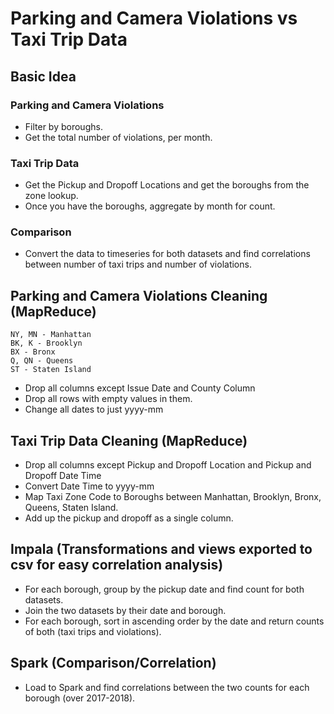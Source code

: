 # Parking and Camera Violations vs Taxi Trip Data

## Basic Idea

### Parking and Camera Violations

* Filter by boroughs.
* Get the total number of violations, per month.

### Taxi Trip Data

* Get the Pickup and Dropoff Locations and get the boroughs from the zone lookup.
* Once you have the boroughs, aggregate by month for count.

### Comparison

* Convert the data to timeseries for both datasets and find correlations between number of taxi trips and number of violations.

## Parking and Camera Violations Cleaning (MapReduce)

```
NY, MN - Manhattan
BK, K - Brooklyn
BX - Bronx
Q, QN - Queens
ST - Staten Island
```

* Drop all columns except Issue Date and County Column
* Drop all rows with empty values in them.
* Change all dates to just yyyy-mm

## Taxi Trip Data Cleaning (MapReduce)

* Drop all columns except Pickup and Dropoff Location and Pickup and Dropoff Date Time
* Convert Date Time to yyyy-mm
* Map Taxi Zone Code to Boroughs between Manhattan, Brooklyn, Bronx, Queens, Staten Island.
* Add up the pickup and dropoff as a single column.

## Impala (Transformations and views exported to csv for easy correlation analysis)

* For each borough, group by the pickup date and find count for both datasets.
* Join the two datasets by their date and borough.
* For each borough, sort in ascending order by the date and return counts of both (taxi trips and violations).

## Spark (Comparison/Correlation)

* Load to Spark and find correlations between the two counts for each borough (over 2017-2018).
